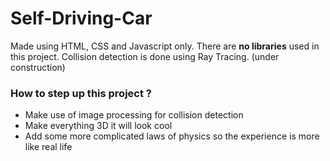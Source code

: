 # Self-Driving-Car

Made using HTML, CSS and Javascript only. There are <strong>no libraries</strong> used in this project.
Collision detection is done using Ray Tracing.
(under construction)



<h3>How to step up this project ?</h3>
<ul>
  <li>Make use of image processing for collision detection</li>
  <li>Make everything 3D it will look cool</li>
  <li>Add some more complicated laws of physics so the experience is more like real life</li>
</ul>
  
